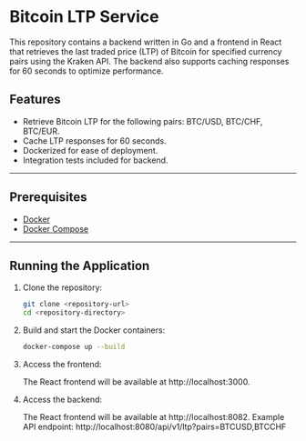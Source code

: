 # Bitcoin LTP Service

This repository contains a backend written in Go and a frontend in React that retrieves the last traded price (LTP) of Bitcoin for specified currency pairs using the Kraken API. The backend also supports caching responses for 60 seconds to optimize performance.

## Features

- Retrieve Bitcoin LTP for the following pairs: BTC/USD, BTC/CHF, BTC/EUR.
- Cache LTP responses for 60 seconds.
- Dockerized for ease of deployment.
- Integration tests included for backend.

---

## Prerequisites

- [Docker](https://www.docker.com/get-started)
- [Docker Compose](https://docs.docker.com/compose/install/)

---

## Running the Application

1. Clone the repository:
   ```bash
   git clone <repository-url>
   cd <repository-directory>

2. Build and start the Docker containers:
   ```bash
   docker-compose up --build

3. Access the frontend:

   The React frontend will be available at http://localhost:3000.
   


3. Access the backend:

   The React frontend will be available at http://localhost:8082.
   Example API endpoint: http://localhost:8080/api/v1/ltp?pairs=BTCUSD,BTCCHF
   
